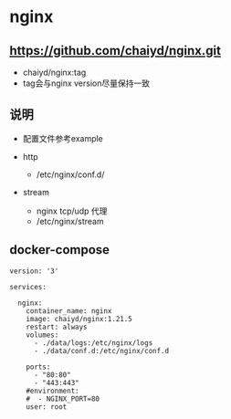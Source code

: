 # nginx

## https://github.com/chaiyd/nginx.git
- chaiyd/nginx:tag
- tag会与nginx version尽量保持一致



## 说明
- 配置文件参考example

- http 
  - /etc/nginx/conf.d/
- stream
  - nginx tcp/udp 代理
  - /etc/nginx/stream

## docker-compose

```
version: '3'

services:

  nginx:
    container_name: nginx
    image: chaiyd/nginx:1.21.5
    restart: always
    volumes:
      - ./data/logs:/etc/nginx/logs
      - ./data/conf.d:/etc/nginx/conf.d
      
    ports:
      - "80:80"
      - "443:443"
    #environment:
    #  - NGINX_PORT=80
    user: root

```
